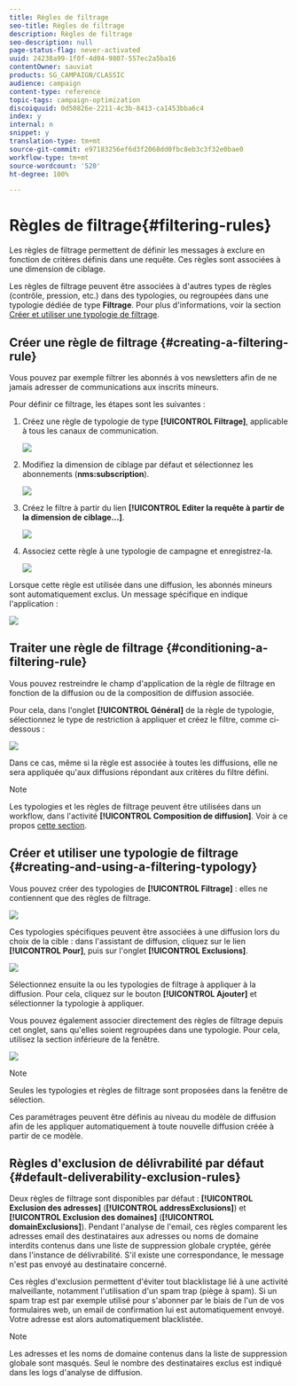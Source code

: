```yaml
---
title: Règles de filtrage
seo-title: Règles de filtrage
description: Règles de filtrage
seo-description: null
page-status-flag: never-activated
uuid: 24238a99-1f0f-4d04-9807-557ec2a5ba16
contentOwner: sauviat
products: SG_CAMPAIGN/CLASSIC
audience: campaign
content-type: reference
topic-tags: campaign-optimization
discoiquuid: 0d50826e-2211-4c3b-8413-ca1453bba6c4
index: y
internal: n
snippet: y
translation-type: tm+mt
source-git-commit: e97183256ef6d3f2068dd0fbc8eb3c3f32e0bae0
workflow-type: tm+mt
source-wordcount: '520'
ht-degree: 100%

---
```



# Règles de filtrage{#filtering-rules}

Les règles de filtrage permettent de définir les messages à exclure en fonction de critères définis dans une requête. Ces règles sont associées à une dimension de ciblage.

Les règles de filtrage peuvent être associées à d&#39;autres types de règles (contrôle, pression, etc.) dans des typologies, ou regroupées dans une typologie dédiée de type **Filtrage**. Pour plus d&#39;informations, voir la section [Créer et utiliser une typologie de filtrage](#creating-and-using-a-filtering-typology).

## Créer une règle de filtrage  {#creating-a-filtering-rule}

Vous pouvez par exemple filtrer les abonnés à vos newsletters afin de ne jamais adresser de communications aux inscrits mineurs.

Pour définir ce filtrage, les étapes sont les suivantes :

1. Créez une règle de typologie de type **[!UICONTROL Filtrage]**, applicable à tous les canaux de communication.

   ![](assets/campaign_opt_create_filter_01.png)

1. Modifiez la dimension de ciblage par défaut et sélectionnez les abonnements (**nms:subscription**).

   ![](assets/campaign_opt_create_filter_02.png)

1. Créez le filtre à partir du lien **[!UICONTROL Editer la requête à partir de la dimension de ciblage...]**.

   ![](assets/campaign_opt_create_filter_03.png)

1. Associez cette règle à une typologie de campagne et enregistrez-la.

   ![](assets/campaign_opt_create_filter_04.png)

Lorsque cette règle est utilisée dans une diffusion, les abonnés mineurs sont automatiquement exclus. Un message spécifique en indique l&#39;application :

![](assets/campaign_opt_create_filter_05.png)

## Traiter une règle de filtrage {#conditioning-a-filtering-rule}

Vous pouvez restreindre le champ d&#39;application de la règle de filtrage en fonction de la diffusion ou de la composition de diffusion associée.

Pour cela, dans l&#39;onglet **[!UICONTROL Général]** de la règle de typologie, sélectionnez le type de restriction à appliquer et créez le filtre, comme ci-dessous :

![](assets/campaign_opt_create_filter_06.png)

Dans ce cas, même si la règle est associée à toutes les diffusions, elle ne sera appliquée qu&#39;aux diffusions répondant aux critères du filtre défini.

>[!NOTE]
>
>Les typologies et les règles de filtrage peuvent être utilisées dans un workflow, dans l&#39;activité **[!UICONTROL Composition de diffusion]**. Voir à ce propos [cette section](../../workflow/using/delivery-outline.md).

## Créer et utiliser une typologie de filtrage {#creating-and-using-a-filtering-typology}

Vous pouvez créer des typologies de **[!UICONTROL Filtrage]** : elles ne contiennent que des règles de filtrage.

![](assets/campaign_opt_create_typo_filtering.png)

Ces typologies spécifiques peuvent être associées à une diffusion lors du choix de la cible : dans l&#39;assistant de diffusion, cliquez sur le lien **[!UICONTROL Pour]**, puis sur l&#39;onglet **[!UICONTROL Exclusions]**.

![](assets/campaign_opt_apply_typo_filtering.png)

Sélectionnez ensuite la ou les typologies de filtrage à appliquer à la diffusion. Pour cela, cliquez sur le bouton **[!UICONTROL Ajouter]** et sélectionner la typologie à appliquer.

Vous pouvez également associer directement des règles de filtrage depuis cet onglet, sans qu&#39;elles soient regroupées dans une typologie. Pour cela, utilisez la section inférieure de la fenêtre.

![](assets/campaign_opt_select_typo_filtering.png)

>[!NOTE]
>
>Seules les typologies et règles de filtrage sont proposées dans la fenêtre de sélection.
>
>Ces paramétrages peuvent être définis au niveau du modèle de diffusion afin de les appliquer automatiquement à toute nouvelle diffusion créée à partir de ce modèle.


## Règles d&#39;exclusion de délivrabilité par défaut  {#default-deliverability-exclusion-rules}

Deux règles de filtrage sont disponibles par défaut : **[!UICONTROL Exclusion des adresses]** (**[!UICONTROL addressExclusions]**) et **[!UICONTROL Exclusion des domaines]** (**[!UICONTROL domainExclusions]**). Pendant l&#39;analyse de l&#39;email, ces règles comparent les adresses email des destinataires aux adresses ou noms de domaine interdits contenus dans une liste de suppression globale cryptée, gérée dans l&#39;instance de délivrabilité. S&#39;il existe une correspondance, le message n&#39;est pas envoyé au destinataire concerné.

Ces règles d&#39;exclusion permettent d&#39;éviter tout blacklistage lié à une activité malveillante, notamment l&#39;utilisation d&#39;un spam trap (piège à spam). Si un spam trap est par exemple utilisé pour s&#39;abonner par le biais de l&#39;un de vos formulaires web, un email de confirmation lui est automatiquement envoyé. Votre adresse est alors automatiquement blacklistée.

>[!NOTE]
>
>Les adresses et les noms de domaine contenus dans la liste de suppression globale sont masqués. Seul le nombre des destinataires exclus est indiqué dans les logs d&#39;analyse de diffusion.

